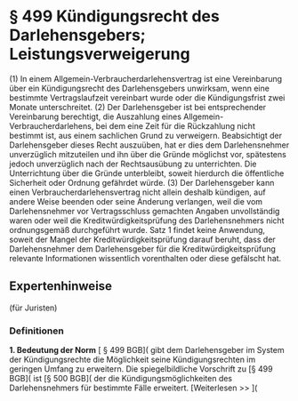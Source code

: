 # § 499 Kündigungsrecht des Darlehensgebers; Leistungsverweigerung
(1) In einem Allgemein-Verbraucherdarlehensvertrag ist eine Vereinbarung über ein Kündigungsrecht des Darlehensgebers unwirksam, wenn eine bestimmte Vertragslaufzeit vereinbart wurde oder die Kündigungsfrist zwei Monate unterschreitet.
(2) Der Darlehensgeber ist bei entsprechender Vereinbarung berechtigt, die Auszahlung eines Allgemein-Verbraucherdarlehens, bei dem eine Zeit für die Rückzahlung nicht bestimmt ist, aus einem sachlichen Grund zu verweigern. Beabsichtigt der Darlehensgeber dieses Recht auszuüben, hat er dies dem Darlehensnehmer unverzüglich mitzuteilen und ihn über die Gründe möglichst vor, spätestens jedoch unverzüglich nach der Rechtsausübung zu unterrichten. Die Unterrichtung über die Gründe unterbleibt, soweit hierdurch die öffentliche Sicherheit oder Ordnung gefährdet würde.
(3) Der Darlehensgeber kann einen Verbraucherdarlehensvertrag nicht allein deshalb kündigen, auf andere Weise beenden oder seine Änderung verlangen, weil die vom Darlehensnehmer vor Vertragsschluss gemachten Angaben unvollständig waren oder weil die Kreditwürdigkeitsprüfung des Darlehensnehmers nicht ordnungsgemäß durchgeführt wurde. Satz 1 findet keine Anwendung, soweit der Mangel der Kreditwürdigkeitsprüfung darauf beruht, dass der Darlehensnehmer dem Darlehensgeber für die Kreditwürdigkeitsprüfung relevante Informationen wissentlich vorenthalten oder diese gefälscht hat.
## Expertenhinweise
(für Juristen)
### Definitionen
**1. Bedeutung der Norm**
[ § 499 BGB]( gibt dem Darlehensgeber im System der Kündigungsrechte die Möglichkeit seine Kündigungsrechten im geringen Umfang zu erweitern. Die spiegelbildliche Vorschrift zu [§ 499 BGB]( ist [§ 500 BGB]( der die Kündigungsmöglichkeiten des Darlehensnehmers für bestimmte Fälle erweitert.
[Weiterlesen >> ](